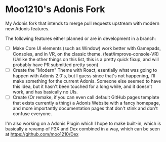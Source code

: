 # Moo1210's Adonis Fork
My Adonis fork that intends to merge pull requests upstream with modern new Adonis features.

The following features either planned or are in development in a branch: 

- [ ] Make Core UI elements (such as Window) work better with Gamepads, Consoles, and in VR, on the classic theme. (feat/improve-console-VR) (Unlike the other things on this list, this is a pretty quick fixup, and will probably have PR submitted pretty soon)
- [ ] Create the "Modern" Theme with Roact, esentially what was going to happen with Adonis 2.0's, but I guess since that's not happening, I'll make something for the current Adonis. Someone else seemed to have this idea, but it hasn't been touched for a long while, and it doesn't work, and has basically no UIs.
- [ ] Create (Or remake, if you can even call default GitHub pages template that exists currently a thing) a Adonis Website with a fancy homepage, and more importantly documentation pages that don't stink and don't confuse everyone.

I'm also working on a Adonis Plugin which I hope to make built-in, which is basically a revamp of F3X and Dex combined in a way, which can be seen at https://github.com/moo1210/Dex